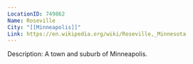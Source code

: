 ```yaml
---
LocationID: 749862
Name: Roseville
City: "[[Minneapolis]]"
Link: https://en.wikipedia.org/wiki/Roseville,_Minnesota 
---
```


Description:
A town and suburb of Minneapolis.
